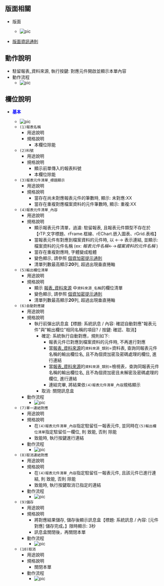 ## <div id="layout">版面相關</div>
* 版面
    * ![pic][image_raconnect]

* [版面資訊通則][link_ruleother1]

## <div id="form-action">動作說明</div>
* 駐留報表_資料來源, 執行按鍵: 對應元件開啟並顯示本單內容
* 動作流程
    * ![pic][image_flow_open]

## <div id="object-desc">欄位說明</div>

* <p id="fieldbreak1" style="color:blue;font-weight:bold">基本</p>

    * ![pic][image_raconnect_block1]
    * `(1)報表名稱`
        * 用途說明
        * 規格說明
            * 本欄位除能
    * `(2)料號`
        * 用途說明
        * 規格說明
            * 顯示前單傳入的報表料號
            * 本欄位除能
    * `(3)報表元件清單_標題顯示`
        * 用途說明
        * 規格說明
            * 當存在尚未對應報表元件的筆數時, 顯示: 未對應:XX
            * 當存在重複對應檔案資料的元件筆數時, 顯示: 重複:XX
    * `(4)報表元件清單_內容`
        * 用途說明
        * 規格說明
            * 顯示報表元件清單，過濾: 駐留報表, 且報表元件類型不存在於【rTP.文字標題、rFrame.框線、rEChart.嵌入圖表、rGrid.表格】
            * 當報表元件有對應到檔案資料的元件時, 以 ←→ 表示連結, 並顯示: 檔案資料的元件名稱 (ex: *報表元件名稱*←→*檔案資料的元件名稱* )
            * 當存在重複對應時, 字體變成粗體
            * 變色顯示, 請參照 [個資加密提示通則][link_ruleother11]
            * 清單列數最高顯示**20**列, 超過出現垂直捲軸
    * `(5)輸出欄位清單`
        * 用途說明
        * 規格說明
            * 顯示 [報表_資料來源][raport_radatasource] 中`資料來源_名稱`的欄位清單
            * 變色顯示, 請參照 [個資加密提示通則][link_ruleother11]
            * 清單列數最高顯示**20**列, 超過出現垂直捲軸
    * `(6)自動對應鍵`
        * 用途說明
        * 規格說明
            * 執行前彈出訊息盒【標題: 系統訊息 / 內容: 確認自動對應"報表元件"與"輸出欄位"相同名稱的項目? / 按鍵: 確認、取消】
                * 確定: 系統執行自動對應，規則如下:
                    * 報表元件已對應到檔案資料的元件時, 不再進行對應
                    * 當[報表_資料來源][raport_radatasource]的`資料來源_類別`=資料表, 查詢同報表元件名稱的輸出欄位名, 且不為個資加密及密碼處理的欄位, 進行連結
                    * 當[報表_資料來源][raport_radatasource]的`資料來源_類別`=檢視表，查詢同報表元件名稱的輸出欄位名, 且不為個資加密且未解密及密碼處理的欄位, 進行連結
                    * 連結完畢, 將結果依`(4)報表元件清單_內容`規格顯示
                * 取消: 關閉訊息盒
        * 動作流程
            * ![pic][image_flow_auto_mapping]
    * `(7)單一連結對應`
        * 用途說明
        * 規格說明
            * 在`(4)報表元件清單_內容`指定駐留任一報表元件, 並同時在`(5)輸出欄位清單`指定駐留任一欄位, 則 致能, 否則 除能
            * 致能時, 執行按鍵進行連結
        * 動作流程
            * ![pic][image_flow_single_mapping]
    * `(8)取消連結對應`
        * 用途說明
        * 規格說明
            * 在`(4)報表元件清單_內容`指定駐留任一報表元件, 且該元件已進行連結, 則 致能, 否則 除能
            * 致能時, 執行按鍵取消已指定的連結
        * 動作流程
            * ![pic][image_flow_calcel_mapping]
    * `(9)儲存`
        * 用途說明
        * 規格說明
            * 將對應結果儲存, 儲存後顯示訊息盒【標題: 系統訊息 / 內容: [元件對應] 儲存完成。】限時顯示: 3秒
            * 訊息盒關閉後，再關閉本單
        * 動作流程
            * ![pic][image_flow_save]
    * `(10)取消`
        * 用途說明
        * 規格說明
            * 關閉本單
        * 動作流程
            * ![pic][image_flow_cancel]

<!-- 圖片 -->
[image_raconnect]:attachment/ReportAnnotation_RAConnect.png
[image_raconnect_block1]:attachment/ReportAnnotation_RAConnect_block1.png

[image_flow_open]:attachment/RAConnectFlow_open.png
[image_flow_save]:attachment/RAConnectFlow_Save.png
[image_flow_cancel]:attachment/RAConnectFlow_Cancel.png
[image_flow_auto_mapping]:attachment/RAConnectFlow_auto_mapping.png
[image_flow_single_mapping]:attachment/RAConnectFlow_single_mapping.png
[image_flow_calcel_mapping]:attachment/RAConnectFlow_cancel_mapping.png

<!-- 超連結 -->
[link_fieldbreak1]:#fieldbreak1 "欄位說明/基本"
[link_ruleother1]:/8.10.1/IDE/Specification/RulesOther/README#ruleother1 "共用通則_其它/版面資訊通則"
[link_ruleother11]:/8.10.0/IDE/Specification/RulesOther/README#ruleother11 "共用通則_其它/個資加密提示通則"

[raport_radatasource]:README.md
